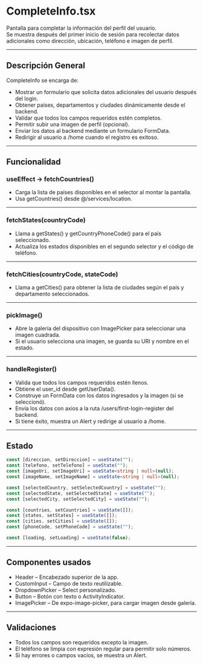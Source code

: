# CompleteInfo.tsx

Pantalla para completar la información del perfil del usuario.  
Se muestra después del primer inicio de sesión para recolectar datos adicionales como dirección, ubicación, teléfono e imagen de perfil.

---

## Descripción General

CompleteInfo se encarga de:

- Mostrar un formulario que solicita datos adicionales del usuario después del login.
- Obtener países, departamentos y ciudades dinámicamente desde el backend.
- Validar que todos los campos requeridos estén completos.
- Permitir subir una imagen de perfil (opcional).
- Enviar los datos al backend mediante un formulario FormData.
- Redirigir al usuario a /home cuando el registro es exitoso.

---

## Funcionalidad

### useEffect → fetchCountries()

- Carga la lista de países disponibles en el selector al montar la pantalla.
- Usa getCountries() desde @/services/location.

---

### fetchStates(countryCode)

- Llama a getStates() y getCountryPhoneCode() para el país seleccionado.
- Actualiza los estados disponibles en el segundo selector y el código de teléfono.

---

### fetchCities(countryCode, stateCode)

- Llama a getCities() para obtener la lista de ciudades según el país y departamento seleccionados.

---

### pickImage()

- Abre la galería del dispositivo con ImagePicker para seleccionar una imagen cuadrada.
- Si el usuario selecciona una imagen, se guarda su URI y nombre en el estado.

---

### handleRegister()

- Valida que todos los campos requeridos estén llenos.
- Obtiene el user_id desde getUserData().
- Construye un FormData con los datos ingresados y la imagen (si se seleccionó).
- Envía los datos con axios a la ruta /users/first-login-register del backend.
- Si tiene éxito, muestra un Alert y redirige al usuario a /home.

---

## Estado

```ts
const [direccion, setDireccion] = useState("");
const [telefono, setTelefono] = useState("");
const [imageUri, setImageUri] = useState<string | null>(null);
const [imageName, setImageName] = useState<string | null>(null);

const [selectedCountry, setSelectedCountry] = useState("");
const [selectedState, setSelectedState] = useState("");
const [selectedCity, setSelectedCity] = useState("");

const [countries, setCountries] = useState([]);
const [states, setStates] = useState([]);
const [cities, setCities] = useState([]);
const [phoneCode, setPhoneCode] = useState("");

const [loading, setLoading] = useState(false);
```

---

## Componentes usados

- Header – Encabezado superior de la app.
- CustomInput – Campo de texto reutilizable.
- DropdownPicker – Select personalizado.
- Button – Botón con texto o ActivityIndicator.
- ImagePicker – De expo-image-picker, para cargar imagen desde galería.

---

## Validaciones

- Todos los campos son requeridos excepto la imagen.
- El teléfono se limpia con expresión regular para permitir solo números.
- Si hay errores o campos vacíos, se muestra un Alert.